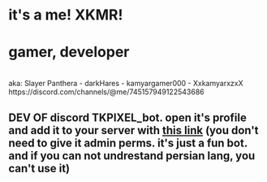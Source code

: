 # it's a me! XKMR!
<h1>gamer, developer</h1><br/>
aka: Slayer Panthera - darkHares - kamyargamer000 - XxkamyarxzxX<br/>
https://discord.com/channels/@me/745157949122543686<br/>
<h2>DEV OF discord TKPIXEL_bot. open it's profile and add it to your server with <a href="https://discord.com/channels/@me/881865568402149436">this link</a> (you don't need to give it admin perms. it's just a fun bot. and if you can not undrestand persian lang, you can't use it)</h2>
